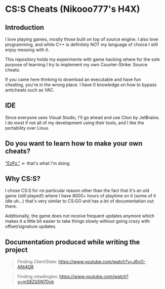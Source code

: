 # CS:S Cheats (Nikooo777's H4X)

## Introduction

I love playing games, mostly those built on top of source engine. I also love programming, and while C++ is definitely
NOT my language of choice I still enjoy messing with it.

This repository holds my experiments with game hacking where for the sole purpose of learning I try to implement my own
Counter-Strike: Source cheats.

If you came here thinking to download an executable and have fun cheating, you're in the wrong place. I have 0 knowledge
on how to bypass anticheats such as VAC.

## IDE

Since everyone uses Visual Studio, I'll go ahead and use Clion by JetBrains. I do most if not all of my development
using their tools, and I like the portability over Linux.

## Do you want to learn how to make your own cheats?

["EzPz."](https://guidedhacking.com/threads/ghb1-start-here-beginner-guide-to-game-hacking.5911/) <- that's what I'm
doing

## Why CS:S?

I chose CS:S for no particular reason other than the fact that it's an old game (still played!) where I have 8000+ hours
of playtime on it (some of it idle uh...)
that's very similar to CS:GO and has a lot of documentation out there.

Additionally, the game does not receive frequent updates anymore which makes it a little bit easier to take things
slowly without going crazy with offset/signature updates.

## Documentation produced while writing the project

> Finding ClientState: https://www.youtube.com/watch?v=J6vO-ANi4Q8

> Finding viewAngles: https://www.youtube.com/watch?v=mS8ZQ5N7Dvk
